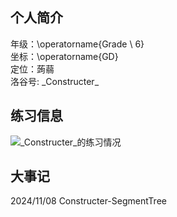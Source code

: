 ## 个人简介
年级：\operatorname{Grade \ 6}\
坐标：\operatorname{GD}\
定位：蒟蒻 \
洛谷号: \_Constructer\_
## 练习信息
![\_Constructer\_的练习情况](https://api.jerryz.com.cn/practice?id=1439381)
## 大事记
2024/11/08 Constructer-SegmentTree
